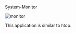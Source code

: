 System-Monitor

![monitor](https://user-images.githubusercontent.com/55636893/150231714-22466232-ed6c-4de6-9bb6-e1ea1c2c18ca.JPG)

This application is similar to htop.


